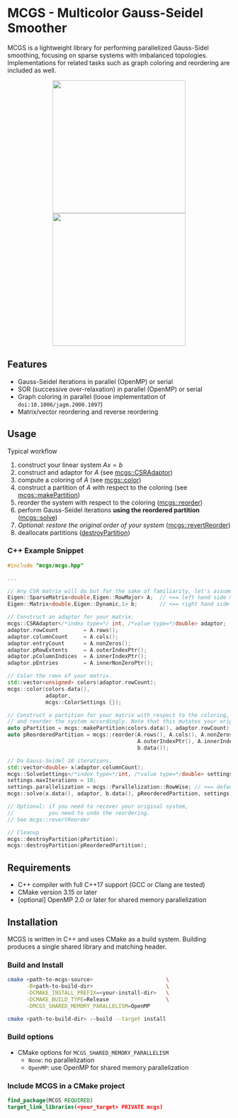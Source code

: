 # MCGS - Multicolor Gauss-Seidel Smoother

MCGS is a lightweight library for performing parallelized Gauss-Sidel smoothing, focusing on sparse systems with imbalanced topologies. Implementations for related tasks such as graph coloring and reordering are included as well.

<p align="center">
<img src=".github/assets/matrix.png" width=300/> <img src=".github/assets/matrix_reordered.png" width=300/>
</p>

## Features

- Gauss-Seidel iterations in parallel (OpenMP) or serial
- SOR (successive over-relaxation) in parallel (OpenMP) or serial
- Graph coloring in parallel (loose implementation of `doi:10.1006/jagm.2000.1097`)
- Matrix/vector reordering and reverse reordering

## Usage

Typical workflow
1) construct your linear system $A x = b$
2) construct and adaptor for $A$ (see [mcgs::CSRAdaptor](structmcgs_1_1CSRAdaptor.html))
3) compute a coloring of $A$ (see [mcgs::color](namespacemcgs.html#ad660f970843b8c8edea18c6e9291f6e5))
4) construct a partition of $A$ with respect to the coloring (see [mcgs::makePartition](namespacemcgs.html#adbeb4189f3eadcb713e803cf94aa38cf))
5) reorder the system with respect to the coloring ([mcgs::reorder](namespacemcgs.html#a036dc0fa0b11d8adb71427d78ac7b7ad))
6) perform Gauss-Seidel iterations **using the reordered partition** ([mcgs::solve](namespacemcgs.html#ae862fac411e001950f012872f6ac7e0c))
7) *Optional: restore the original order of your system* ([mcgs::revertReorder](namespacemcgs.html#aa1175b9934a8890204c6be445ea4407e))
8) deallocate partitions ([destroyPartition](namespacemcgs.html#ad619ded9f67d8a9f379ad7e4b759d854))


### C++ Example Snippet

```cpp
#include "mcgs/mcgs.hpp"

...

// Any CSR matrix will do but for the sake of familiarity, let's assume you're using Eigen.
Eigen::SparseMatrix<double,Eigen::RowMajor> A;  // <== left hand side matrix
Eigen::Matrix<double,Eigen::Dynamic,1> b;       // <== right hand side vector

// Construct an adaptor for your matrix.
mcgs::CSRAdaptor</*index type=*/ int, /*value type=*/double> adaptor;
adaptor.rowCount        = A.rows();
adaptor.columnCount     = A.cols();
adaptor.entryCount      = A.nonZeros();
adaptor.pRowExtents     = A.outerIndexPtr();
adaptor.pColumnIndices  = A.innerIndexPtr();
adaptor.pEntries        = A.innerNonZeroPtr();

// Color the rows of your matrix.
std::vector<unsigned> colors(adaptor.rowCount);
mcgs::color(colors.data(),
            adaptor,
            mcgs::ColorSettings {});

// Construct a partition for your matrix with respect to the coloring,
// and reorder the system accordingly. Note that this mutates your original matrix!
auto pPartition = mcgs::makePartition(colors.data(), adaptor.rowCount);
auto pReorderedPartition = mcgs::reorder(A.rows(), A.cols(), A.nonZeros(),
                                         A.outerIndexPtr(), A.innerIndexPtr(), A.innerNonZeroPtr(),
                                         b.data());

// Do Gauss-Seidel 10 iterations.
std::vector<double> x(adaptor.columnCount);
mcgs::SolveSettings</*index type=*/int, /*value type=*/double> settings;
settings.maxIterations = 10;
settings.parallelization = mcgs::Parallelization::RowWise; // <== default parallelization strategy, check out the other ones as well.
mcgs::solve(x.data(), adaptor, b.data(), pReorderedPartition, settings);

// Optional: if you need to recover your original system,
//           you need to undo the reordering.
// See mcgs::revertReorder

// Cleanup
mcgs::destroyPartition(pPartition);
mcgs::destroyPartition(pReorderedPartition);
```

## Requirements

- C++ compiler with full C++17 support (GCC or Clang are tested)
- CMake version 3.15 or later
- [optional] OpenMP 2.0 or later for shared memory parallelization

## Installation

MCGS is written in C++ and uses CMake as a build system. Building produces a single shared library and matching header.

### Build and Install
  ```bash
  cmake <path-to-mcgs-source>                       \
        -B<path-to-build-dir>                       \
        -DCMAKE_INSTALL_PREFIX=<your-install-dir>   \
        -DCMAKE_BUILD_TYPE=Release                  \
        -DMCGS_SHARED_MEMORY_PARALLELISM=OpenMP

  cmake <path-to-build-dir> --build --target install
  ```

### Build options

- CMake options for `MCGS_SHARED_MEMORY_PARALLELISM`
  - `None`: no parallelization
  - `OpenMP`: use OpenMP for shared memory parallelization

### Include MCGS in a CMake project

```cmake
find_package(MCGS REQUIRED)
target_link_libraries(<your_target> PRIVATE mcgs)
```
